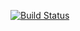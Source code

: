 [![Build Status](https://travis-ci.org/Bangsadrengur/squealing-octo-rutabaga.svg?branch=master)](https://travis-ci.org/Bangsadrengur/squealing-octo-rutabaga)
